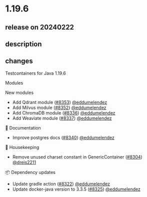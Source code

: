 # 1.19.6

## release on 20240222

## description

## changes

Testcontainers for Java 1.19.6

Modules

New modules

* Add Qdrant module (<a class="issue-link js-issue-link" data-error-text="Failed to load title" data-id="2145544505" data-permission-text="Title is private" data-url="https://github.com/testcontainers/testcontainers-java/issues/8353" data-hovercard-type="pull_request" data-hovercard-url="/testcontainers/testcontainers-java/pull/8353/hovercard" href="https://github.com/testcontainers/testcontainers-java/pull/8353">#8353</a>) <a class="user-mention notranslate" data-hovercard-type="user" data-hovercard-url="/users/eddumelendez/hovercard" data-octo-click="hovercard-link-click" data-octo-dimensions="link_type:self" href="https://github.com/eddumelendez">@eddumelendez</a>
* Add Milvus module (<a class="issue-link js-issue-link" data-error-text="Failed to load title" data-id="2145341055" data-permission-text="Title is private" data-url="https://github.com/testcontainers/testcontainers-java/issues/8352" data-hovercard-type="pull_request" data-hovercard-url="/testcontainers/testcontainers-java/pull/8352/hovercard" href="https://github.com/testcontainers/testcontainers-java/pull/8352">#8352</a>) <a class="user-mention notranslate" data-hovercard-type="user" data-hovercard-url="/users/eddumelendez/hovercard" data-octo-click="hovercard-link-click" data-octo-dimensions="link_type:self" href="https://github.com/eddumelendez">@eddumelendez</a>
* Add ChromaDB module (<a class="issue-link js-issue-link" data-error-text="Failed to load title" data-id="2143271615" data-permission-text="Title is private" data-url="https://github.com/testcontainers/testcontainers-java/issues/8336" data-hovercard-type="pull_request" data-hovercard-url="/testcontainers/testcontainers-java/pull/8336/hovercard" href="https://github.com/testcontainers/testcontainers-java/pull/8336">#8336</a>) <a class="user-mention notranslate" data-hovercard-type="user" data-hovercard-url="/users/eddumelendez/hovercard" data-octo-click="hovercard-link-click" data-octo-dimensions="link_type:self" href="https://github.com/eddumelendez">@eddumelendez</a>
* Add Weaviate module (<a class="issue-link js-issue-link" data-error-text="Failed to load title" data-id="2143272237" data-permission-text="Title is private" data-url="https://github.com/testcontainers/testcontainers-java/issues/8337" data-hovercard-type="pull_request" data-hovercard-url="/testcontainers/testcontainers-java/pull/8337/hovercard" href="https://github.com/testcontainers/testcontainers-java/pull/8337">#8337</a>) <a class="user-mention notranslate" data-hovercard-type="user" data-hovercard-url="/users/eddumelendez/hovercard" data-octo-click="hovercard-link-click" data-octo-dimensions="link_type:self" href="https://github.com/eddumelendez">@eddumelendez</a>

📖 Documentation

* Improve postgres docs (<a class="issue-link js-issue-link" data-error-text="Failed to load title" data-id="2144852812" data-permission-text="Title is private" data-url="https://github.com/testcontainers/testcontainers-java/issues/8340" data-hovercard-type="pull_request" data-hovercard-url="/testcontainers/testcontainers-java/pull/8340/hovercard" href="https://github.com/testcontainers/testcontainers-java/pull/8340">#8340</a>) <a class="user-mention notranslate" data-hovercard-type="user" data-hovercard-url="/users/eddumelendez/hovercard" data-octo-click="hovercard-link-click" data-octo-dimensions="link_type:self" href="https://github.com/eddumelendez">@eddumelendez</a>

🧹 Housekeeping

* Remove unused charset constant in GenericContainer (<a class="issue-link js-issue-link" data-error-text="Failed to load title" data-id="2130803750" data-permission-text="Title is private" data-url="https://github.com/testcontainers/testcontainers-java/issues/8304" data-hovercard-type="pull_request" data-hovercard-url="/testcontainers/testcontainers-java/pull/8304/hovercard" href="https://github.com/testcontainers/testcontainers-java/pull/8304">#8304</a>) <a class="user-mention notranslate" data-hovercard-type="user" data-hovercard-url="/users/dreis2211/hovercard" data-octo-click="hovercard-link-click" data-octo-dimensions="link_type:self" href="https://github.com/dreis2211">@dreis2211</a>

📦 Dependency updates

* Update gradle action (<a class="issue-link js-issue-link" data-error-text="Failed to load title" data-id="2139782794" data-permission-text="Title is private" data-url="https://github.com/testcontainers/testcontainers-java/issues/8322" data-hovercard-type="pull_request" data-hovercard-url="/testcontainers/testcontainers-java/pull/8322/hovercard" href="https://github.com/testcontainers/testcontainers-java/pull/8322">#8322</a>) <a class="user-mention notranslate" data-hovercard-type="user" data-hovercard-url="/users/eddumelendez/hovercard" data-octo-click="hovercard-link-click" data-octo-dimensions="link_type:self" href="https://github.com/eddumelendez">@eddumelendez</a>
* Update docker-java version to 3.3.5 (<a class="issue-link js-issue-link" data-error-text="Failed to load title" data-id="2142907561" data-permission-text="Title is private" data-url="https://github.com/testcontainers/testcontainers-java/issues/8325" data-hovercard-type="pull_request" data-hovercard-url="/testcontainers/testcontainers-java/pull/8325/hovercard" href="https://github.com/testcontainers/testcontainers-java/pull/8325">#8325</a>) <a class="user-mention notranslate" data-hovercard-type="user" data-hovercard-url="/users/eddumelendez/hovercard" data-octo-click="hovercard-link-click" data-octo-dimensions="link_type:self" href="https://github.com/eddumelendez">@eddumelendez</a>

